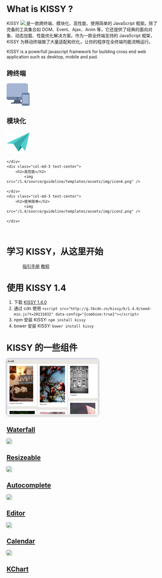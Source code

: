 <p></p>

# What is KISSY ?

KISSY <a href="https://travis-ci.org/kissyteam/kissy" target="_blank">
                        <img src="https://secure.travis-ci.org/kissyteam/kissy.png?branch=master"/>
                    </a> 是一款跨终端、模块化、高性能、使用简单的 JavaScript 框架。除了完备的工具集合如 DOM、Event、Ajax、Anim 等，它还提供了经典的面向对象、动态加载、性能优化解决方案。作为一款全终端支持的 JavaScript 框架，KISSY 为移动终端做了大量适配和优化，让你的程序在全终端均能流畅运行。


KISSY is a powerfull javascript framework for building cross end web application such as desktop, mobile and pad.

<div class="row-fluid">
	<div class="col-md-3 text-center">
		<h2>跨终端</h2>
			<img src="/1.4/source/guideline/templates/assets/img/icon1.png" />
	</div>
	<div class="col-md-3 text-center">
		<h2>模块化</h2>
			<img src="/1.4/source/guideline/templates/assets/img/icon3.png" />
	
	</div>
	<div class="col-md-3 text-center">
		<h2>高性能</h2>
			<img src="/1.4/source/guideline/templates/assets/img/icon4.png" />
	
	</div>
	<div class="col-md-3 text-center">
		<h2>使用简单</h2>
			<img src="/1.4/source/guideline/templates/assets/img/icon2.png" />
	
	</div>
</div>

<p>&nbsp;</p>

# 学习 KISSY，从这里开始

<div class="jumbotron row-fluid text-center">
	<div style="max-width: 400px; margin: 0 auto">
		<a class="btn btn-primary btn-lg btn-block" href="/1.4/docs/html/guideline/get-started.html">指引手册</a>
		<a class="btn btn-primary btn-lg btn-block" href="/1.4/docs/html/tutorials/">教程</a>
		<a class="btn btn-info btn-lg btn-block" href="/1.4/docs/html/api/" style="color:white">API 参考手册</a>
		<a class="btn btn-info btn-lg btn-block" href="/1.4/docs/html/demo/" style="color:white">DEMO 示例</a>
	</div>
</div>


# 使用 KISSY 1.4

1. 下载 [KISSY 1.4.0](https://github.com/kissyteam/kissy/archive/v1.4.0.zip)
2. 通过 cdn 使用 ``<script src="http://g.tbcdn.cn/kissy/k/1.4.0/seed-min.js?t=20131032" data-config="{combine:true}"></script>`` 
3. npm 安装 KISSY: ``npm install kissy``
4. bower 安装 KISSY: ``bower install kissy``    


# KISSY 的一些组件

<style>
.img-rounded{
	box-shadow:0 0 8px -3px black;
}

</style>

<div class="row-fluid index-box">
	<div class="col-md-4">
		<img src="/1.4/docs/html/guideline/templates/assets/img/widget1.png" class="img-rounded img-responsive">
		<div class="caption text-center">
			<h2><a href="http://gallery.kissyui.com/waterfallx/1.0/guide/index.html">Waterfall</a></h2>
		</div>
	</div>
	<div class="col-md-4">
		<img src="http://gtms04.alicdn.com/tps/i4/T109qzFXdbXXX_yTTS-300-185.png" class="img-rounded img-responsive">
		<div class="caption text-center">
			<h2><a href="/1.4/docs/html/guideline/resizable.html">Resizeable</a></h2>
		</div>
	</div>
	<div class="col-md-4">
		<img src="http://gtms01.alicdn.com/tps/i1/T1YhiwFjFgXXX_yTTS-300-185.png" class="img-rounded img-responsive">
		<div class="caption text-center">
			<h2><a href="http://gallery.kissyui.com/autocomplete/1.2/guide/index.html">Autocomplete</a></h2>
		</div>
	</div>
</div>
<div class="row-fluid index-box">
	<div class="col-md-4">
		<img src="http://gtms02.alicdn.com/tps/i2/T1fn1AFnpbXXX_yTTS-300-185.png" class="img-rounded img-responsive">
		<div class="caption text-center">
			<h2><a href="http://docs.kissyui.com/docs/html/api/editor/editor.html">Editor</a></h2>
		</div>
	</div>
	<div class="col-md-4">
		<img src="http://gtms03.alicdn.com/tps/i3/T1SJqBFX4bXXcKO_TS-300-186.png" class="img-rounded img-responsive">
		<div class="caption text-center">
			<h2><a href="http://gallery.kissyui.com/calendar/1.2/guide/index.html">Calendar</a></h2>
		</div>
	</div>
	<div class="col-md-4">
		<img src="http://gtms04.alicdn.com/tps/i4/T1tG5zFlleXXX_yTTS-300-185.png" class="img-rounded img-responsive">
		<div class="caption text-center">
			<h2><a href="http://gallery.kissyui.com/kcharts/1.1/guide/index.html">KChart</a></h2>
		</div>
	</div>
</div>
 


<p>&nbsp;</p>
